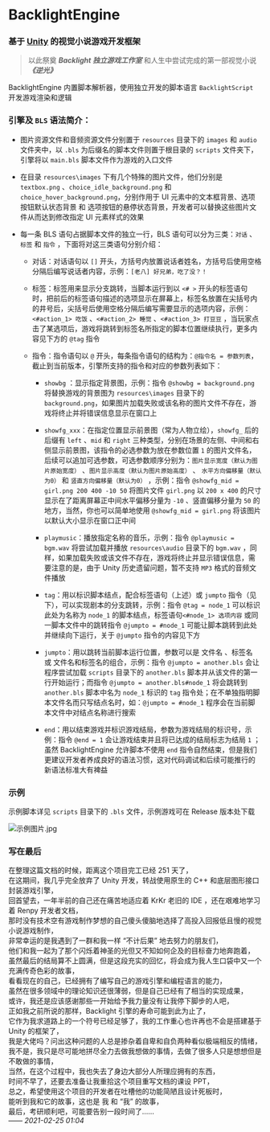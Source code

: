 # BacklightEngine

### 基于 [Unity](https://unity.com/) 的视觉小说游戏开发框架

> 以此祭奠 ***Backlight 独立游戏工作室*** 和人生中尝试完成的第一部视觉小说 ***《逆光》***

BacklightEngine 内置脚本解析器，使用独立开发的脚本语言 `BacklightScript` 开发游戏渲染和逻辑

### 引擎及 `BLS` 语法简介：

+ 图片资源文件和音频资源文件分别置于 `resources` 目录下的 `images` 和 `audio` 文件夹中，以 `.bls` 为后缀名的脚本文件则置于根目录的 `scripts` 文件夹下，引擎将以 `main.bls` 脚本文件作为游戏的入口文件

+ 在目录 `resources\images` 下有几个特殊的图片文件，他们分别是 `textbox.png` 、`choice_idle_background.png` 和 `choice_hover_background.png`，分别作用于 UI 元素中的文本框背景、选项按钮默认状态背景 和 选项按钮的悬停状态背景，开发者可以替换这些图片文件从而达到修改指定 UI 元素样式的效果

+ 每一条 BLS 语句占据脚本文件的独立一行，BLS 语句可以分为三类：`对话` 、`标签` 和 `指令` ，下面将对这三类语句分别介绍：

    - 对话：对话语句以 `[]` 开头，方括号内放置说话者姓名，方括号后使用空格分隔后编写说话者内容，示例：`[老八] 好兄弟，吃了没？！`

    - 标签：标签用来显示分支跳转，当脚本运行到以 `<# >` 开头的标签语句时，把前后的标签语句描述的选项显示在屏幕上，标签名放置在尖括号内的井号后，尖括号后使用空格分隔后编写需要显示的选项内容，示例：`<#action_1> 吃饭` 、`<#action_2> 睡觉` 、`<#action_3> 打豆豆` ，当玩家点击了某选项后，游戏将跳转到标签名所指定的脚本位置继续执行，更多内容见下方的 `@tag` 指令

    - 指令：指令语句以 `@` 开头，每条指令语句的结构为：`@指令名 = 参数列表`，截止到当前版本，引擎所支持的指令和对应的参数列表如下：

        * `showbg` ：显示指定背景图，示例：指令 `@showbg = background.png` 将替换游戏的背景图为 `resources\images` 目录下的 `background.png`，如果图片加载失败或该名称的图片文件不存在，游戏将终止并将错误信息显示在窗口上

        * `showfg_xxx`：在指定位置显示前景图（常为人物立绘），`showfg_` 后的后缀有 `left` 、`mid` 和 `right` 三种类型，分别在场景的左侧、中间和右侧显示前景图，该指令的必选参数为放在参数位置 `1` 的图片文件名，后续可以追加可选参数，可选参数顺序分别为：`图片显示宽度（默认为图片原始宽度）` 、`图片显示高度（默认为图片原始高度）` 、 `水平方向偏移量（默认为0）` 和 `竖直方向偏移量（默认为0）` ，示例：指令 `@showfg_mid = girl.png 200 400 -10 50` 将图片文件 `girl.png` 以 `200 x 400` 的尺寸显示在了距离屏幕正中间水平偏移分量为 `-10` 、竖直偏移分量为 `50` 的地方，当然，你也可以简单地使用 `@showfg_mid = girl.png` 将该图片以默认大小显示在窗口正中间

        * `playmusic`：播放指定名称的音乐，示例：指令 `@playmusic = bgm.wav` 将尝试加载并播放 `resources\audio` 目录下的 `bgm.wav` ，同样，如果加载失败或该文件不存在，游戏将终止并显示错误信息，需要注意的是，由于 Unity 历史遗留问题，暂不支持 `MP3` 格式的音频文件播放

        * `tag`：用以标识脚本结点，配合标签语句（上述）或 `jumpto` 指令（见下），可以实现剧本的分支跳转，示例：指令 `@tag = node_1` 可以标识此处为名称为 `node_1` 的脚本结点，标签语句`<#node_1> 选项内容` 或同一脚本文件中的跳转指令 `@jumpto = #node_1` 可能让脚本跳转到此处并继续向下运行，关于 `@jumpto` 指令的内容见下方

        * `jumpto`：用以跳转当前脚本运行位置，参数可以是 文件名 、标签名 或 文件名和标签名的组合，示例：指令 `@jumpto = another.bls` 会让程序尝试加载 `scripts` 目录下的 `another.bls` 脚本并从该文件的第一行开始运行；而指令 `@jumpto = another.bls#node_1` 将会跳转到 `another.bls` 脚本中名为 `node_1` 标识的 `tag` 指令处；在不单独指明脚本文件名而只写结点名时，如：`@jumpto = #node_1` 程序会在当前脚本文件中对结点名称进行搜索

        * `end`：用以结束游戏并标识游戏结局，参数为游戏结局的标识号，示例：指令 `@end = 1` 会让游戏结束并且将已达成的结局标志为结局 `1` ；虽然 BacklightEngine 允许脚本不使用 `end` 指令自然结束，但是我们更建议开发者养成良好的语法习惯，这对代码调试和后续可能推行的新语法标准大有裨益

### 示例

示例脚本详见 `scripts` 目录下的 `.bls` 文件，示例游戏可在 Release 版本处下载

![示例图片.jpg](https://s3.ax1x.com/2021/02/25/yXxR58.jpg)

### 写在最后

在整理这篇文档的时候，距离这个项目完工已经 251 天了，  
在这期间，我几乎完全放弃了 Unity 开发，转战使用原生的 C++ 和底层图形接口封装游戏引擎，  
回首望去，一年半前的自己还在痛苦地适应着 KrKr 老旧的 IDE ，还在艰难地学习着 Renpy 开发者文档，  
那时没有技术空有游戏制作梦想的自己傻头傻脑地选择了高投入回报低且慢的视觉小说游戏制作，  
非常幸运的是我遇到了一群和我一样 “不计后果” 地去努力的朋友们，  
他们和我一起为了那个闪烁着神圣的光但又不知如何企及的目标奋力地奔跑着，  
虽然最后的结局算不上圆满，但是这段充实的回忆，将会成为我人生口袋中又一个充满传奇色彩的故事，  
看看现在的自己，已经拥有了编写自己的游戏引擎和编程语言的能力，  
虽然在很多领域中的理论知识还很薄弱，但是自己已经有了相当的实现成果，  
或许，我还是应该感谢那些一开始给予我力量没有让我停下脚步的人吧，  
正如我之前所说的那样，Backlight 引擎的寿命可能到此为止了，  
它作为我求道路上的一个符号已经足够了，我的工作重心也许再也不会是搭建基于 Unity 的框架了，  
我是大佬吗？问出这种问题的人总是掺杂着自卑和自负两种看似极端相反的情绪，  
我不是，我只是尽可能地拼尽全力去做我想做的事情，去做了很多人只是想想但是不敢做的事情，  
当然，在这个过程中，我也失去了身边大部分人所理应拥有的东西，  
时间不早了，还要去准备让我重拾这个项目重写文档的课设 PPT，  
总之，希望使用这个项目的开发者在吐槽他的功能简陋且设计死板时，  
能听到我和它的故事，这也是 我 和 “我” 的故事，  
最后，考研顺利吧，可能要告别一段时间了……  
        —— *2021-02-25 01:04*